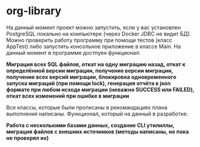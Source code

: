 ﻿# org-library
На данный момент проект можно запустить, если у вас установлен PostgreSQL локально на компьютере (через Docker JDBC не видит БД).
Можно проверить работу программу при помощи тестов (класс AppTest) либо запустить консольное приложение в классе Main.
На данный момент в программе достпуен функционал: <br>

**Миграция всех SQL файлов, откат на одну миграцию назад, откат  к определённой версии миграции, получение версии миграции, получение всех версий миграции, 
блокировка одновременного запуска миграций (при помощи lock), генерация отчёта в json формате
при любом исходе миграции (неважно SUCCESS или FAILED), откат всех изменений при ошибке в миграции**<br>

Все классы, которые были прописаны в рекомандациях плана выполнения написаны.
Функционал, который на данный в разработке: <br>

**Работа с несколькими базами данных, создание CLI утилиллы, миграция файлов с внешних источников (методы написаны, но пока не проверял их)**
